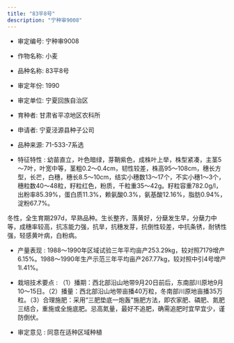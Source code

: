 ```yaml
---
title: "83平8号"
description: "宁种审9008"
---
```

* 审定编号:  宁种审9008

*  作物名称:  小麦

*  品种名称:  83平8号

*  审定年份:  1990

*  审定单位:  宁夏回族自治区

* 育种者:  甘肃省平凉地区农科所

*  申请者:  宁夏泾源县种子公司

*  品种来源:  71-533-7系选

*  特征特性 : 
幼苗直立，叶色暗绿，芽鞘紫色，成株叶上举，株型紧凑，主茎5～7叶，叶宽中等，茎粗0.2～0.4cm，韧性较差，株高95～108cm，穗长方型，长芒，白穗，穗长8.5～10cm，结实小穗数13～17个，不实小穗1～3个，穗粒数40～48粒，籽粒红色，粉质，千粒重35～42g。籽粒容重782.0g/l，出粉率85.39%，蛋白质11.3%，赖氨酸0.3%，氨基酸12.16%，脂肪0.94%，淀粉67.7%。
冬性，全生育期297d，早熟品种。生长整齐，落黄好，分蘖发生早，分蘖力中等，成穗率较高，抗冻能力强，抗旱，抗穗发芽，抗倒性较差，中抗条锈，耐锈性强，轻感黄叶病，白粉病。 

 
*  产量表现 : 
1988～1990年区域试验三年平均亩产253.29kg，较对照7179增产6.15%。1988～1990年生产示范三年平均亩产267.77kg，较对照中引4号增产1l.41%。

*  栽培技术要点 : 
（1）播期：西北部沿山地带9月20日前后，东南部川原地9月10～15日。（2）播量：西北部沿山地带亩播40万粒，冬南部川原地亩播35万粒。（3）合理施肥：采用“三肥垫底一炮轰”施肥方法，即农家肥、磷肥、氮肥三结合，重施或全施底肥。忌高氮量，最好不追肥，确需追肥时宜早宜少，谨防倒伏。

*  审定意见 : 
同意在适种区域种植
